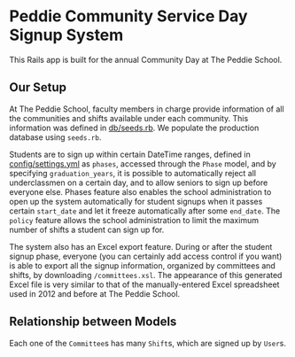 Peddie Community Service Day Signup System
==========================================

This Rails app is built for the annual Community Day at The Peddie School.

Our Setup
---------

At The Peddie School, faculty members in charge provide information of all the communities and shifts available under each community.  This information was defined in [db/seeds.rb](https://github.com/jiehanzheng/peddie_communityservice/blob/master/db/seeds.rb).  We populate the production database using `seeds.rb`.

Students are to sign up within certain DateTime ranges, defined in [config/settings.yml](https://github.com/jiehanzheng/peddie_communityservice/blob/master/config/settings.yml) as `phases`, accessed through the `Phase` model, and by specifying `graduation_years`, it is possible to automatically reject all underclassmen on a certain day, and to allow seniors to sign up before everyone else.  Phases feature also enables the school administration to open up the system automatically for student signups when it passes certain `start_date` and let it freeze automatically after some `end_date`.  The `policy` feature allows the school administration to limit the maximum number of shifts a student can sign up for.

The system also has an Excel export feature.  During or after the student signup phase, everyone (you can certainly add access control if you want) is able to export all the signup information, organized by committees and shifts, by downloading `/committees.xsl`.  The appearance of this generated Excel file is very similar to that of the manually-entered Excel spreadsheet used in 2012 and before at The Peddie School.

Relationship between Models
--------------------------------

Each one of the `Committee`s has many `Shift`s, which are signed up by `User`s.
